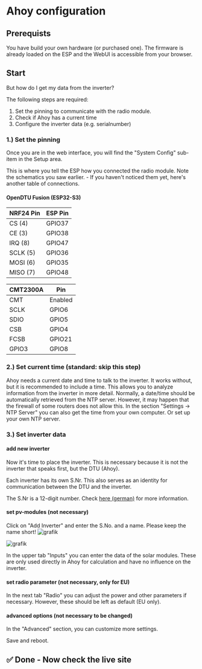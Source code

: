 # Ahoy configuration

## Prerequists
You have build your own hardware (or purchased one). The firmware is already loaded on the ESP and the WebUI is accessible from your browser.

## Start
But how do I get my data from the inverter?

The following steps are required:
1. Set the pinning to communicate with the radio module.
2. Check if Ahoy has a current time
3. Configure the inverter data (e.g. serialnumber)

### 1.) Set the pinning
Once you are in the web interface, you will find the "System Config" sub-item in the Setup area.

This is where you tell the ESP how you connected the radio module.
Note the schematics you saw earlier. - If you haven't noticed them yet, here's another table of connections.


#### OpenDTU Fusion (ESP32-S3)
| NRF24 Pin | ESP Pin|
|---------| --------|
| CS (4) | GPIO37
| CE (3)| GPIO38
| IRQ (8) | GPIO47
| SCLK (5)| GPIO36
| MOSI (6)| GPIO35
| MISO (7)| GPIO48

| CMT2300A  | Pin |
|---------| --------|
| CMT| Enabled |
| SCLK| GPIO6
| SDIO| GPIO5
| CSB| GPIO4
| FCSB| GPIO21
| GPIO3| GPIO8

### 2.) Set current time (standard: skip this step)
Ahoy needs a current date and time to talk to the inverter.
It works without, but it is recommended to include a time. This allows you to analyze information from the inverter in more detail.
Normally, a date/time should be automatically retrieved from the NTP server. However, it may happen that the firewall of some routers does not allow this.
In the section "Settings -> NTP Server" you can also get the time from your own computer. Or set up your own NTP server.

### 3.) Set inverter data

#### add new inverter
Now it's time to place the inverter. This is necessary because it is not the inverter that speaks first, but the DTU (Ahoy).

Each inverter has its own S.Nr. This also serves as an identity for communication between the DTU and the inverter.

The S.Nr is a 12-digit number. Check [here (german)](https://github.com/lumapu/ahoy/wiki/Hardware#wie-ist-die-serien-nummer-der-inverter-aufgebaut) for more information.

#### set pv-modules (not necessary)
Click on "Add Inverter" and enter the S.No. and a name. Please keep the name short!
![grafik](https://github.com/lumapu/ahoy/doc/screenshots/settings.png)

![grafik](https://github.com/lumapu/ahoy/doc/screenshots/inverterSettings.png)

In the upper tab "Inputs" you can enter the data of the solar modules. These are only used directly in Ahoy for calculation and have no influence on the inverter.

#### set radio parameter (not necessary, only for EU)
In the next tab "Radio" you can adjust the power and other parameters if necessary. However, these should be left as default (EU only).

#### advanced options (not necessary to be changed)
In the "Advanced" section, you can customize more settings.

Save and reboot.

## ✅ Done - Now check the live site
